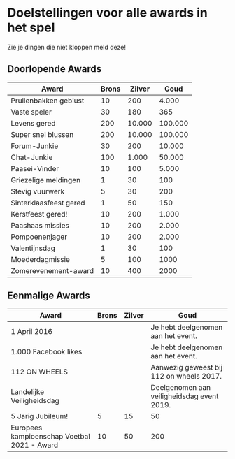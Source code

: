 # Doelstellingen voor alle awards in het spel

Zie je dingen die niet kloppen meld deze!

## Doorlopende Awards

| Award                  | Brons | Zilver | Goud    |
| ---------------------- | ----- | ------ | ------- |
| Prullenbakken geblust  | 10    | 200    | 4.000   |
| Vaste speler           | 30    | 180    | 365     |
| Levens gered           | 200   | 10.000 | 100.000 |
| Super snel blussen     | 200   | 10.000 | 100.000 |
| Forum-Junkie           | 30    | 200    | 10.000  |
| Chat-Junkie            | 100   | 1.000  | 50.000  |
| Paasei-Vinder          | 10    | 100    | 5.000   |
| Griezelige meldingen   | 1     | 30     | 100     |
| Stevig vuurwerk        | 5     | 30     | 200     |
| Sinterklaasfeest gered | 1     | 50     | 150     |
| Kerstfeest gered!      | 10    | 200    | 1.000   |
| Paashaas missies       | 10    | 200    | 2.000   |
| Pompoenenjager         | 10    | 200    | 2.000   |
| Valentijnsdag          | 1     | 30     | 100     |
| Moederdagmissie        | 5     | 100    | 1000    |
| Zomerevenement-award   | 10    | 400    | 2000    |

## Eenmalige Awards

| Award                                       | Brons | Zilver | Goud                                       |
| ------------------------------------------- | ----- | ------ | ------------------------------------------ |
| 1 April 2016                                |       |        | Je hebt deelgenomen aan het event.         |
| 1.000 Facebook likes                        |       |        | Je hebt deelgenomen aan het event.         |
| 112 ON WHEELS                               |       |        | Aanwezig geweest bij 112 on wheels 2017.   |
| Landelijke Veiligheidsdag                   |       |        | Deelgenomen aan veiligheidsdag event 2019. |
| 5 Jarig Jubileum!                           | 5     | 15     | 50                                         |
| Europees kampioenschap Voetbal 2021 - Award | 10    | 50     | 200                                        |
